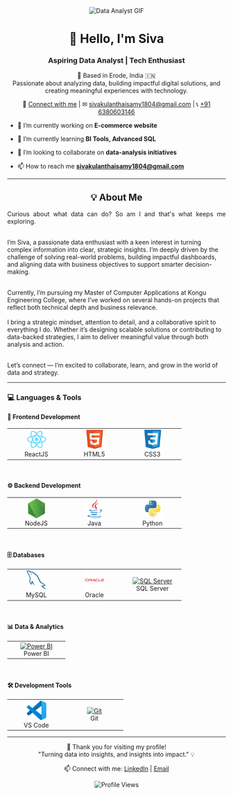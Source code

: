 <!-- Top GIF Banner -->
<p align="center">
  <img src="https://drive.google.com/uc?export=view&id=1yRvCIIndg0oXlTrel1I26dokRt_sDaZI" 
       alt="Data Analyst GIF" 
       width="250"/>
</p>

<!-- Greeting Section -->
<h1 align="center">👋 Hello, I'm Siva</h1>
<h3 align="center">Aspiring Data Analyst | Tech Enthusiast</h3>

<p align="center">
  📍 Based in Erode, India 🇮🇳 <br/>
  Passionate about analyzing data, building impactful digital solutions, and creating meaningful experiences with technology.
</p>

<!-- Quick Links -->
<p align="center">
  🔗 <a href="https://www.linkedin.com/in/siva-kulanthaisamy-1776352a9/">Connect with me</a> | 
  ✉ <a href="mailto:sivakulanthaisamy1804@gmail.com" target="_blank">sivakulanthaisamy1804@gmail.com</a> |
  📞 <a href="tel:+916380603146">+91 6380603146</a>
</p>

- 🔭 I’m currently working on **E-commerce website**

- 🌱 I’m currently learning **BI Tools, Advanced SQL**

- 👯 I’m looking to collaborate on **data-analysis initiatives**

- 📫 How to reach me **sivakulanthaisamy1804@gmail.com**

---
<!-- About Me Section -->
<h2 align="center">💡 About Me</h2>

<p align="justify" style="max-width: 800px; margin: auto;">
Curious about what data can do? So am I and that's what keeps me exploring.<br/><br/>

I’m Siva, a passionate data enthusiast with a keen interest in turning complex information into clear, strategic insights. I’m deeply driven by the challenge of solving real-world problems, building impactful dashboards, and aligning data with business objectives to support smarter decision-making.<br/><br/>

Currently, I’m pursuing my Master of Computer Applications at Kongu Engineering College, where I’ve worked on several hands-on projects that reflect both technical depth and business relevance. <br><br>
I bring a strategic mindset, attention to detail, and a collaborative spirit to everything I do. Whether it’s designing scalable solutions or contributing to data-backed strategies, I aim to deliver meaningful value through both analysis and action.<br/><br/>

Let’s connect — I’m excited to collaborate, learn, and grow in the world of data and strategy.
</p>

---
<h3 align="left">💻 Languages & Tools</h3>

<!-- Frontend -->
<h4 align="left">🎨 Frontend Development</h4>
<table>
  <tr>
    <td align="center" width="120">
      <a href="https://reactjs.org/" target="_blank">
        <img src="https://raw.githubusercontent.com/devicons/devicon/master/icons/react/react-original.svg" width="45" height="45" alt="ReactJS"/>
      </a>
      <br>ReactJS
    </td>
    <td align="center" width="120">
      <a href="https://www.w3.org/html/" target="_blank">
        <img src="https://raw.githubusercontent.com/devicons/devicon/master/icons/html5/html5-original.svg" width="45" height="45" alt="HTML5"/>
      </a>
      <br>HTML5
    </td>
    <td align="center" width="120">
      <a href="https://www.w3schools.com/css/" target="_blank">
        <img src="https://raw.githubusercontent.com/devicons/devicon/master/icons/css3/css3-original.svg" width="45" height="45" alt="CSS3"/>
      </a>
      <br>CSS3
    </td>
  </tr>
</table>

<br>

<!-- Backend -->
<h4 align="left">⚙️ Backend Development</h4>
<table>
  <tr>
    <td align="center" width="120">
      <a href="https://nodejs.org" target="_blank">
        <img src="https://raw.githubusercontent.com/devicons/devicon/master/icons/nodejs/nodejs-original.svg" width="45" height="45" alt="NodeJS"/>
      </a>
      <br>NodeJS
    </td>
    <td align="center" width="120">
      <a href="https://www.java.com" target="_blank">
        <img src="https://raw.githubusercontent.com/devicons/devicon/master/icons/java/java-original.svg" width="45" height="45" alt="Java"/>
      </a>
      <br>Java
    </td>
    <td align="center" width="120">
      <a href="https://www.python.org" target="_blank">
        <img src="https://raw.githubusercontent.com/devicons/devicon/master/icons/python/python-original.svg" width="45" height="45" alt="Python"/>
      </a>
      <br>Python
    </td>
  </tr>
</table>

<br>

<!-- Databases -->
<h4 align="left">🗄️ Databases</h4>
<table>
  <tr>
    <td align="center" width="120">
      <a href="https://www.mysql.com/" target="_blank">
        <img src="https://raw.githubusercontent.com/devicons/devicon/master/icons/mysql/mysql-original.svg" width="45" height="45" alt="MySQL"/>
      </a>
      <br>MySQL
    </td>
    <td align="center" width="120">
      <a href="https://www.oracle.com/" target="_blank">
        <img src="https://raw.githubusercontent.com/devicons/devicon/master/icons/oracle/oracle-original.svg" width="45" height="45" alt="Oracle"/>
      </a>
      <br>Oracle
    </td>
    <td align="center" width="120">
      <a href="https://www.microsoft.com/sql-server" target="_blank">
        <img src="https://www.svgrepo.com/show/303229/microsoft-sql-server-logo.svg" width="45" height="45" alt="SQL Server"/>
      </a>
      <br>SQL Server
    </td>
  </tr>
</table>

<br>

<!-- Data & Analytics -->
<h4 align="left">📊 Data & Analytics</h4>
<table>
  <tr>
    <td align="center" width="120">
      <a href="https://powerbi.microsoft.com/" target="_blank">
        <img src="https://raw.githubusercontent.com/microsoft/PowerBI-Icons/main/SVG/Power-BI.svg" width="45" height="45" alt="Power BI"/>
      </a>
      <br>Power BI
    </td>
  </tr>
</table>

<br>

<!-- Development Tools -->
<h4 align="left">🛠️ Development Tools</h4>
<table>
  <tr>
    <td align="center" width="120">
      <a href="https://code.visualstudio.com/" target="_blank">
      <img src="https://raw.githubusercontent.com/devicons/devicon/master/icons/vscode/vscode-original.svg" width="45" height="45" alt="Visual Studio Code"/>
</a>
      <br>VS Code
    </td>
    <td align="center" width="120">
      <a href="https://git-scm.com/" target="_blank">
        <img src="https://www.vectorlogo.zone/logos/git-scm/git-scm-icon.svg" width="45" height="45" alt="Git"/>
      </a>
      <br>Git
    </td>
  </tr>
</table>
<!-- Footer -->
<hr/>

<p align="center">
  🚀 Thank you for visiting my profile! <br/>
  "Turning data into insights, and insights into impact." 💡
</p>

<p align="center">
  📫 Connect with me: 
  <a href="https://linkedin.com/in/siva-kulanthaisamy-1776352a9" target="_blank">LinkedIn</a> | 
  <a href="mailto:sivakulanthaisamy1804@gmail.com">Email</a>
</p>

<p align="center">
  <img src="https://komarev.com/ghpvc/?username=sivasks2004&label=Profile%20Views&color=0e75b6&style=flat" alt="Profile Views" />
</p>

